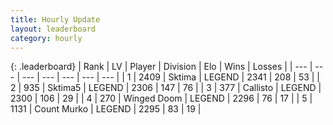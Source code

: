 ```yaml
---
title: Hourly Update
layout: leaderboard
category: hourly
---
```


{: .leaderboard}
| Rank | LV | Player | Division | Elo | Wins | Losses |
| --- | --- | --- | --- | --- | --- | --- |
| <span data-change="0">1</span> | 2409 | <span title="ID: 353063">Sktima</span> | LEGEND | <span data-change="0">2341</span> | <span data-change="0">208</span> | <span data-change="0">53</span> |
| <span data-change="1">2</span> | 935 | <span title="ID: 651782">Sktima5</span> | LEGEND | <span data-change="9">2306</span> | <span data-change="1">147</span> | <span data-change="0">76</span> |
| <span data-change="-1">3</span> | 377 | <span title="ID: 619928">Callisto</span> | LEGEND | <span data-change="0">2300</span> | <span data-change="0">106</span> | <span data-change="0">29</span> |
| <span data-change="0">4</span> | 270 | <span title="ID: 744396">Winged Doom</span> | LEGEND | <span data-change="0">2296</span> | <span data-change="0">76</span> | <span data-change="0">17</span> |
| <span data-change="0">5</span> | 1131 | <span title="ID: 498323">Count Murko</span> | LEGEND | <span data-change="0">2295</span> | <span data-change="0">83</span> | <span data-change="0">19</span> |
